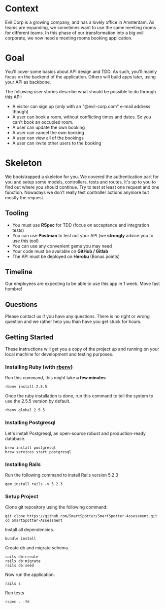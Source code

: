 # Context

Evil Corp is a growing company, and has a lovely office in Amsterdam.
As teams are expanding, we sometimes want to use the same meeting rooms for different teams.
In this phase of our transformation into a big evil corporate, we now need a meeting rooms booking application.

# Goal

You'll cover some basics about API design and TDD.
As such, you'll mainly focus on the backend of the application.
Others will build apps later, using your API as backbone.

The following user stories describe what should be possible to do through this API:

- A visitor can sign up (only with an "@evil-corp.com" e-mail address though)
- A user can book a room, without conflicting times and dates. So you can't book an occupied room.
- A user can update the own booking
- A user can cancel the own booking
- A user can view all of the bookings
- A user can invite other users to the booking

# Skeleton

We bootstrapped a skeleton for you. We covered the authentication part for you and setup some models, controllers, tests and routes. It's up to you to find out where you should continue. Try to test at least one request and one function. Nowadays we don't really test controller actions anymore but mostly the request.

## Tooling

- You must use **RSpec** for TDD (focus on acceptance and integration tests)
- You can use **Postman** to test out your API (we **strongly** advice you to use this tool)
- You can use any convenient gems you may need
- Your code must be available on **GitHub / Gitlab**
- The API must be deployed on **Heroku** (Bonus points)

## Timeline

Our employees are expecting to be able to use this app in 1 week. Move fast hombre!

## Questions

Please contact us if you have any questions. There is no right or wrong question and we rather help you than have you get stuck for hours.

## Getting Started

These instructions will get you a copy of the project up and running on your local machine for development and testing purposes.

### Installing Ruby (with [rbenv](https://github.com/sstephenson/rbenv))

Run this command, this might take **a few minutes**

```
rbenv install 2.5.5
```

Once the ruby installation is done, run this command to tell the system
to use the 2.5.5 version by default.

```
rbenv global 2.5.5
```

### Installing Postgresql

Let's install Postgresql, an open-source robust and production-ready database.

```
brew install postgresql
brew services start postgresql
```

### Installing Rails

Run the following command to install Rails version 5.2.3

```
gem install rails -v 5.2.3
```

### Setup Project

Clone git repository using the following command:

```
git clone https://github.com/SmartSpotter/SmartSpotter-Assessment.git
cd SmartSpotter-Assessment
```

Install all dependencies.

```
bundle install
```

Create db and migrate schema.

```
rails db:create
rails db:migrate
rails db:seed
```

Now run the application.

```
rails s
```

Run tests

```
rspec . -fd
```
